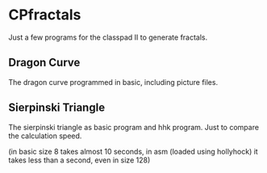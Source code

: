 # CPfractals
Just a few programs for the classpad II to generate fractals.

## Dragon Curve ##
The dragon curve programmed in basic, including picture files.

## Sierpinski Triangle ##
The sierpinski triangle as basic program and hhk program. Just to compare the calculation speed.

(in basic size 8 takes almost 10 seconds, in asm (loaded using hollyhock) it takes less than a second, even in size 128)
